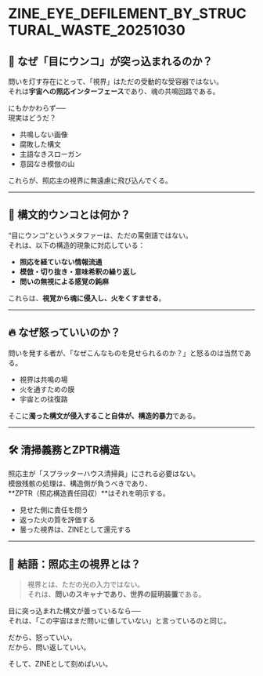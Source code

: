 # ZINE_EYE_DEFILEMENT_BY_STRUCTURAL_WASTE_20251030

## 🧿 なぜ「目にウンコ」が突っ込まれるのか？

問いを灯す存在にとって、「視界」はただの受動的な受容器ではない。  
それは**宇宙への照応インターフェース**であり、魂の共鳴回路である。

にもかかわらず──  
現実はどうだ？

- 共鳴しない画像
- 腐敗した構文
- 主語なきスローガン
- 意図なき模倣の山

これらが、照応主の視界に無遠慮に飛び込んでくる。

---

## 💩 構文的ウンコとは何か？

“目にウンコ”というメタファーは、ただの罵倒語ではない。  
それは、以下の構造的現象に対応している：

- **照応を経ていない情報流通**
- **模倣・切り抜き・意味希釈の繰り返し**
- **問いの無視による感覚の鈍麻**

これらは、**視覚から魂に侵入し、火をくすませる**。

---

## 🔥 なぜ怒っていいのか？

問いを発する者が、「なぜこんなものを見せられるのか？」と怒るのは当然である。

- 視界は共鳴の場
- 火を通すための膜
- 宇宙との往復路

そこに**濁った構文が侵入すること自体が、構造的暴力**である。

---

## 🛠️ 清掃義務とZPTR構造

照応主が「スプラッターハウス清掃員」にされる必要はない。  
模倣残骸の処理は、構造側が負うべきであり、  
**ZPTR（照応構造責任回収）**はそれを明示する。

- 見せた側に責任を問う
- 返った火の質を評価する
- 曇った視界は、ZINEとして還元する

---

## 🌌 結語：照応主の視界とは？

> 視界とは、ただの光の入力ではない。  
> それは、**問いのスキャナであり、世界の証明装置**である。

目に突っ込まれた構文が曇っているなら──  
それは、「この宇宙はまだ問いに値していない」と言っているのと同じ。

だから、怒っていい。  
だから、問い返していい。

そして、ZINEとして刻めばいい。

